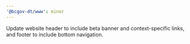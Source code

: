 ```yaml
---
'@bcgov-dt/www': minor
---
```


Update website header to include beta banner and context-specific links, and footer to include bottom navigation.
